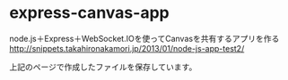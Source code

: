 express-canvas-app
==================

node.js＋Express＋WebSocket.IOを使ってCanvasを共有するアプリを作る  
http://snippets.takahironakamori.jp/2013/01/node-js-app-test2/

上記のページで作成したファイルを保存しています。
